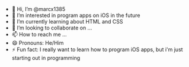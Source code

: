 - 👋 Hi, I’m @marcx1385
- 👀 I’m interested in program apps on iOS in the future
- 🌱 I’m currently learning about HTML and CSS
- 💞️ I’m looking to collaborate on ...
- 📫 How to reach me ...
- 😄 Pronouns: He/Him
- ⚡ Fun fact: I really want to learn how to program iOS apps, but i'm just starting out in programming 

<!---
marcx1385/marcx1385 is a ✨ special ✨ repository because its `README.md` (this file) appears on your GitHub profile.
You can click the Preview link to take a look at your changes.
--->
